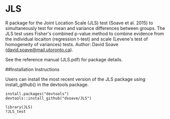 # JLS

R package for  the Joint Location Scale (JLS) test (Soave et al. 2015) to simultaneously test for mean and variance differences between groups. The JLS test uses Fisher's combined p-value method to combine evidence from the individual locaiton (regression t-test) and scale (Levene's test of homogeneity of variances) tests.  Author: David Soave (david.soave@mail.utoronto.ca).

See the reference manual (JLS.pdf) for package details.

##Installation Instructions

Users can install the most recent version of the JLS package using install_github() in the devtools package.

```
install.packages("devtools")
devtools::install_github("dsoave/JLS")
```
```
library(JLS)
?JLS_test
```





